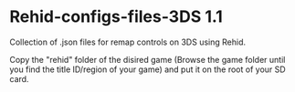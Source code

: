 # Rehid-configs-files-3DS 1.1
Collection of .json files for remap controls on 3DS using Rehid.

Copy the "rehid" folder of the disired game (Browse the game folder until you find the title ID/region of your game) and put it on the root of your SD card.